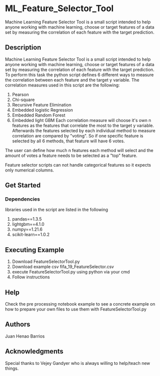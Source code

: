 # ML_Feature_Selector_Tool
Machine Learning Feature Selector Tool is a small script intended 
to help anyone working with machine learning, choose or target 
features of a data set by measuring the correlation of each 
feature with the target prediction.

## Description
Machine Learning Feature Selector Tool is a small script intended 
to help anyone working with machine learning, choose or target 
features of a data set by measuring the correlation of each 
feature with the target prediction. To perform this task
the python script defines 6 different ways to measure the 
correlation between each feature and the target y variable.
The correlation measures used in this script are the following:
1. Pearson
2. Chi-square
3. Recursive Feature Elimination
4. Embedded logistic Regression
5. Embedded Random Forest
6. Embedded light GBM
Each correlation measure will choose it's own n features as the
features that correlate the most to the target y variable.
Afterwards the features selected by each individual method
to measure correlation are compared by "voting". So if one
specific feature is selected by all 6 methods, that feature
will have 6 votes.

The user can define how much n features each method will select
and the amount of votes a feature needs to be selected as a 
"top" feature.

Feature selector scripts can not handle categorical features
so it expects only numerical columns.

## Get Started
### Dependencies
libraries used in the script are listed in the following
1. pandas==1.3.5
2. lightgbm==4.1.0
3. numpy==1.21.6
4. scikit-learn==1.0.2

## Executing Example
1. Download FeatureSelectorTool.py
2. Download example csv fifa_19_FeatureSelector.csv
3. execute FeatureSelectorTool.py using python via your cmd
4. Follow instructions

## Help
Check the pre processing notebook example to see a concrete example on how to
prepare your own files to use them with FeatureSelectorTool.py

## Authors
Juan Henao Barrios

## Acknowledgments
Special thanks to Vejey Gandyer who is always willing to help/teach new things.
